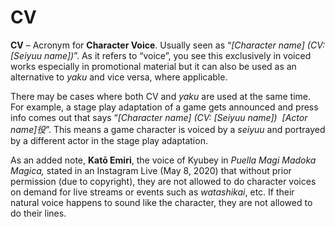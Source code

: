 # CV

**CV** – Acronym for **Character Voice**. Usually seen as “_[Character name] (CV: [Seiyuu name])_”. As it refers to “voice”, you see this exclusively in voiced works especially in promotional material but it can also be used as an alternative to _yaku_ and vice versa, where applicable.

There may be cases where both CV and _yaku_ are used at the same time. For example, a stage play adaptation of a game gets announced and press info comes out that says “_[Character name] (CV: [Seiyuu name])  [Actor name]役_”. This means a game character is voiced by a _seiyuu_ and portrayed by a different actor in the stage play adaptation.  
  
As an added note, **Katō Emiri**, the voice of Kyubey in __Puella Magi Madoka Magica_,_ stated in an Instagram Live (May 8, 2020) that without prior permission (due to copyright), they are not allowed to do character voices on demand for live streams or events such as _watashikai_, etc. If their natural voice happens to sound like the character, they are not allowed to do their lines.

